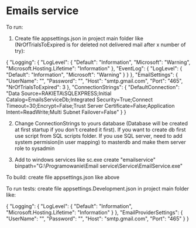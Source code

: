# Emails service

To run: 

1. Create file appsettings.json in project main folder like (NrOfTrialsToExpired is for deleted not delivered mail after x number of try):

  {
    "Logging": {
      "LogLevel": {
        "Default": "Information",
        "Microsoft": "Warning",
        "Microsoft.Hosting.Lifetime": "Information"
      },
      "EventLog": {
        "LogLevel": {
          "Default": "Information",
          "Microsoft": "Warning"
        }
      }
    },
    "EmailSettings": {
      "UserName": "",
      "Password": "",
      "Host": "smtp.gmail.com",
      "Port": "465",
      "NrOfTrialsToExpired":  3
    },
    "ConnectionStrings": {
      "DefaultConnection": "Data Source=RAKIETA\\SQLEXPRESS;Initial Catalog=EmailsServiceDb;Integrated Security=True;Connect Timeout=30;Encrypt=False;Trust Server Certificate=False;Application Intent=ReadWrite;Multi Subnet Failover=False"
    }
  }

2. Change ConnectionStrings to yours database (Database will be created at first startup if you don't created it first). If you want to create db first use script from SQL scripts folder. 
    If you use SQL server, need to add system permision(in user mapping) to masterdb and make them server role to sysadmin

3. Add to windows services like sc.exe create "emailservice" binpath="G:\Programowanie\Email service\Service\EmailService.exe"


To build:
create file appsettings.json like above


To run tests:
create file appsettings.Development.json in project main folder like:

{
  "Logging": {
    "LogLevel": {
      "Default": "Information",
      "Microsoft.Hosting.Lifetime": "Information"
    }
  },
  "EmailProviderSettings": {
    "UserName": "",
    "Password": "",
    "Host": "smtp.gmail.com",
    "Port": "465"
  }
}
